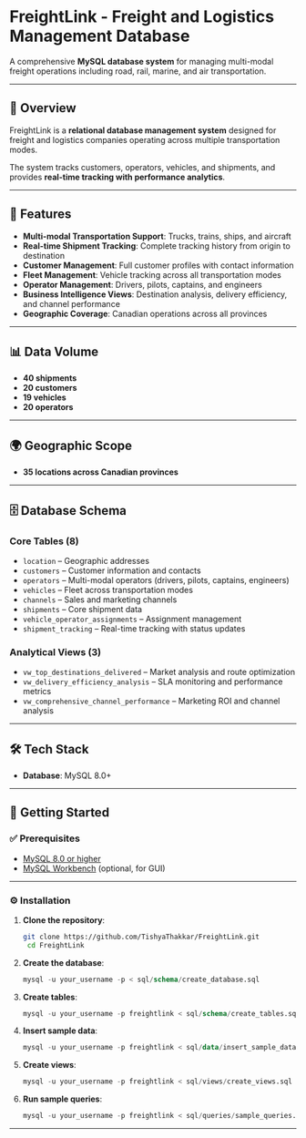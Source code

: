 # FreightLink - Freight and Logistics Management Database

A comprehensive **MySQL database system** for managing multi-modal freight operations including road, rail, marine, and air transportation.

---

## 📌 Overview
FreightLink is a **relational database management system** designed for freight and logistics companies operating across multiple transportation modes.  

The system tracks customers, operators, vehicles, and shipments, and provides **real-time tracking with performance analytics**.

---

## 🚀 Features
- **Multi-modal Transportation Support**: Trucks, trains, ships, and aircraft  
- **Real-time Shipment Tracking**: Complete tracking history from origin to destination  
- **Customer Management**: Full customer profiles with contact information  
- **Fleet Management**: Vehicle tracking across all transportation modes  
- **Operator Management**: Drivers, pilots, captains, and engineers  
- **Business Intelligence Views**: Destination analysis, delivery efficiency, and channel performance  
- **Geographic Coverage**: Canadian operations across all provinces  

---

## 📊 Data Volume
- **40 shipments**  
- **20 customers**  
- **19 vehicles**  
- **20 operators**  

---

## 🌍 Geographic Scope
- **35 locations across Canadian provinces**  

---

## 🗄️ Database Schema

### Core Tables (8)
- `location` – Geographic addresses  
- `customers` – Customer information and contacts  
- `operators` – Multi-modal operators (drivers, pilots, captains, engineers)  
- `vehicles` – Fleet across transportation modes  
- `channels` – Sales and marketing channels  
- `shipments` – Core shipment data  
- `vehicle_operator_assignments` – Assignment management  
- `shipment_tracking` – Real-time tracking with status updates  

### Analytical Views (3)
- `vw_top_destinations_delivered` – Market analysis and route optimization  
- `vw_delivery_efficiency_analysis` – SLA monitoring and performance metrics  
- `vw_comprehensive_channel_performance` – Marketing ROI and channel analysis  

---

## 🛠️ Tech Stack
- **Database**: MySQL 8.0+  

---

## 🚦 Getting Started

### ✅ Prerequisites
- [MySQL 8.0 or higher](https://dev.mysql.com/downloads/mysql/)  
- [MySQL Workbench](https://dev.mysql.com/downloads/workbench/) (optional, for GUI)  

---

### ⚙️ Installation

1. **Clone the repository**:
   ```bash
   git clone https://github.com/TishyaThakkar/FreightLink.git
    cd FreightLink
    ```
2. **Create the database**:
    ```sql
    mysql -u your_username -p < sql/schema/create_database.sql
    ```
3. **Create tables**:
    ```sql
    mysql -u your_username -p freightlink < sql/schema/create_tables.sql
    ```
4. **Insert sample data**:
    ```sql
    mysql -u your_username -p freightlink < sql/data/insert_sample_data.sql
    ```
5. **Create views**:
    ```sql
    mysql -u your_username -p freightlink < sql/views/create_views.sql
    ```
6. **Run sample queries**:
    ```sql
    mysql -u your_username -p freightlink < sql/queries/sample_queries.sql
    ```
---